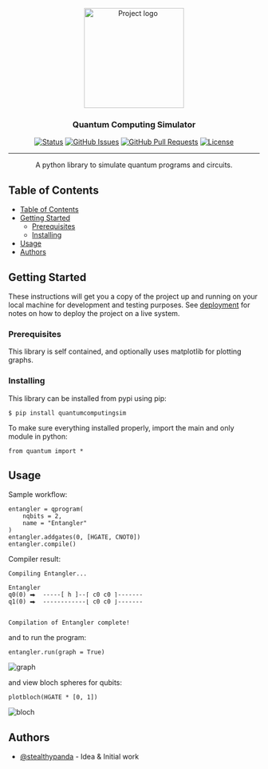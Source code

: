 <p align="center">
  <a href="https://github.com/StealthyPanda/quantumcomputingsim" rel="noopener">
 <img width=200px height=200px src="./logo.png" alt="Project logo"></a>
</p>

<h3 align="center">Quantum Computing Simulator  </h3>

<div align="center">

  [![Status](https://img.shields.io/badge/status-active-success.svg)]() 
  [![GitHub Issues](https://img.shields.io/github/issues/stealthypanda/quantumcomputingsim.svg)](https://img.shields.io/github/issues/stealthypanda/quantumcomputingsim.svg)
  [![GitHub Pull Requests](https://img.shields.io/github/issues-pr/stealthypanda/quantumcomputingsim.svg)](https://img.shields.io/github/issues-pr/stealthypanda/quantumcomputingsim.svg)
  [![License](https://img.shields.io/badge/license-MIT-blue.svg)](/LICENSE)

</div>

---

<p align="center"> A python library to simulate quantum programs and circuits.
    <br> 
</p>

## Table of Contents
- [Table of Contents](#table-of-contents)
- [Getting Started ](#getting-started-)
  - [Prerequisites](#prerequisites)
  - [Installing](#installing)
- [Usage ](#usage-)
- [Authors ](#authors-)

<!-- ## About <a name = "about"></a>
A python library to simulate quantum computing on classical computers. -->

## Getting Started <a name = "getting_started"></a>
These instructions will get you a copy of the project up and running on your local machine for development and testing purposes. See [deployment](#deployment) for notes on how to deploy the project on a live system.

### Prerequisites
This library is self contained, and optionally uses matplotlib for plotting graphs.

### Installing
This library can be installed from pypi using pip:


```
$ pip install quantumcomputingsim
```

To make sure everything installed properly, import the main and only module in python:

```
from quantum import *
```

<!-- ## 🔧 Running the tests <a name = "tests"></a>
Explain how to run the automated tests for this system.

### Break down into end to end tests
Explain what these tests test and why

```
Give an example
```

### And coding style tests
Explain what these tests test and why

```
Give an example
``` -->

## Usage <a name="usage"></a>
Sample workflow:

```
entangler = qprogram(
    nqbits = 2,
    name = "Entangler"
)
entangler.addgates(0, [HGATE, CNOT0])
entangler.compile()
```
Compiler result:
```
Compiling Entangler...

Entangler
q0(0) ⮕  -----[ h ]--⌈ c0 c0 ⌉-------
q1(0) ⮕  ------------⌊ c0 c0 ⌋-------


Compilation of Entangler complete!
```

and to run the program:

```
entangler.run(graph = True)
```
![graph](./graph.png)

and view bloch spheres for qubits:
```
plotbloch(HGATE * [0, 1])
```
![bloch](./bloch.png)

<!-- ## 🚀 Deployment <a name = "deployment"></a>
Add additional notes about how to deploy this on a live system.

## ⛏️ Built Using <a name = "built_using"></a>
- [MongoDB](https://www.mongodb.com/) - Database
- [Express](https://expressjs.com/) - Server Framework
- [VueJs](https://vuejs.org/) - Web Framework
- [NodeJs](https://nodejs.org/en/) - Server Environment -->

## Authors <a name = "authors"></a>
- [@stealthypanda](https://github.com/stealthypanda) - Idea & Initial work


<!-- 
See also the list of [contributors](https://github.com/kylelobo/The-Documentation-Compendium/contributors) who participated in this project.

## 🎉 Acknowledgements <a name = "acknowledgement"></a>
- Hat tip to anyone whose code was used
- Inspiration
- References -->